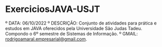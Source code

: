 # ExerciciosJAVA-USJT
º DATA: 06/10/2022 
º DESCRIÇÃO: Conjunto de atividades para prática e estudos em JAVA oferecidos pela Universidade São Judas Tadeu. Compondo o 6º semestre de Sistemas de Informação.
º GMAIL: rodrigoamaral.empresarial@gmail.com. 
